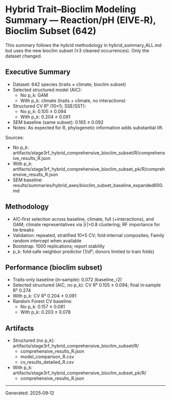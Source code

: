# Hybrid Trait–Bioclim Modeling Summary — Reaction/pH (EIVE‑R), Bioclim Subset (642)

This summary follows the hybrid methodology in hybrid_summary_ALL.md but uses the new bioclim subset (≥3 cleaned occurrences). Only the dataset changed.

## Executive Summary

- Dataset: 642 species (traits × climate; bioclim subset)
- Selected structured model (AIC):
  - No p_k: GAM
  - With p_k: climate (traits + climate, no interactions)
- Structured CV R² (10×5; SSE/SST):
  - No p_k: 0.105 ± 0.094
  - With p_k: 0.204 ± 0.091
- SEM baseline (same subset): 0.165 ± 0.092
- Notes: As expected for R, phylogenetic information adds substantial lift.

Sources:
- No p_k: artifacts/stage3rf_hybrid_comprehensive_bioclim_subset/R/comprehensive_results_R.json
- With p_k: artifacts/stage3rf_hybrid_comprehensive_bioclim_subset_pk/R/comprehensive_results_R.json
- SEM baseline: results/summaries/hybrid_axes/bioclim_subset_baseline_expanded600.md

## Methodology

- AIC‑first selection across baseline, climate, full (+interactions), and GAM; climate representatives via |r|>0.8 clustering; RF importance for tie‑breaks
- Validation: repeated, stratified 10×5 CV; fold‑internal composites; Family random intercept when available
- Bootstrap: 1000 replications; report stability
- p_k: fold‑safe neighbor predictor (1/d²; donors limited to train folds)

## Performance (bioclim subset)

- Traits‑only baseline (in‑sample): 0.072 (baseline_r2)
- Selected structured (AIC, no p_k): CV R² 0.105 ± 0.094; final in‑sample R² 0.274
- With p_k: CV R² 0.204 ± 0.091
- Random Forest CV baseline:
  - No p_k: 0.157 ± 0.081
  - With p_k: 0.203 ± 0.078

## Artifacts

- Structured (no p_k): artifacts/stage3rf_hybrid_comprehensive_bioclim_subset/R/
  - comprehensive_results_R.json
  - model_comparison_R.csv
  - cv_results_detailed_R.csv
- With p_k: artifacts/stage3rf_hybrid_comprehensive_bioclim_subset_pk/R/
  - comprehensive_results_R.json

---
Generated: 2025‑09‑12
